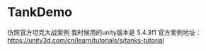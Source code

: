 # TankDemo
仿照官方坦克大战案例
我时候用的unity版本是 5.4.3f1
官方案例地址：https://unity3d.com/cn/learn/tutorials/s/tanks-tutorial
